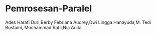 # Pemrosesan-Paralel
Ades Harafi Duri,Berby Febriana Audrey,Dwi Lingga Hanayuda,M. Tedi Bustami, Mochammad Rafii,Nia Anita
